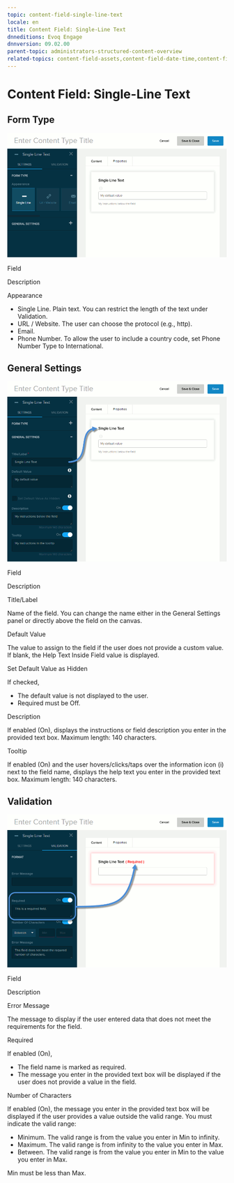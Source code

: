 ```yaml
---
topic: content-field-single-line-text
locale: en
title: Content Field: Single-Line Text
dnneditions: Evoq Engage
dnnversion: 09.02.00
parent-topic: administrators-structured-content-overview
related-topics: content-field-assets,content-field-date-time,content-field-multi-line-text,content-field-multiple-choice,content-field-number,content-field-reference-object,content-field-static-text
---
```


# Content Field: Single-Line Text

## Form Type

  

![Form Type for Single-Line Text field](img/scr-ContentField-SingleLineText-formtype.gif)

  

Field

Description

Appearance

*   Single Line. Plain text. You can restrict the length of the text under Validation.
*   URL / Website. The user can choose the protocol (e.g., http).
*   Email.
*   Phone Number. To allow the user to include a country code, set Phone Number Type to International.

## General Settings

  

![General Settings for Single-Line Text field](img/scr-ContentField-SingleLineText-generalsettings.gif)

  

Field

Description

Title/Label

Name of the field. You can change the name either in the General Settings panel or directly above the field on the canvas.

Default Value

The value to assign to the field if the user does not provide a custom value. If blank, the Help Text Inside Field value is displayed.

Set Default Value as Hidden

If checked,

*   The default value is not displayed to the user.
*   Required must be Off.

Description

If enabled (On), displays the instructions or field description you enter in the provided text box. Maximum length: 140 characters.

Tooltip

If enabled (On) and the user hovers/clicks/taps over the information icon (i) next to the field name, displays the help text you enter in the provided text box. Maximum length: 140 characters.

## Validation

  

![Validation for Single-Line Text field](img/scr-ContentField-SingleLineText-validation.gif)

  

Field

Description

Error Message

The message to display if the user entered data that does not meet the requirements for the field.

Required

If enabled (On),

*   The field name is marked as required.
*   The message you enter in the provided text box will be displayed if the user does not provide a value in the field.

Number of Characters

If enabled (On), the message you enter in the provided text box will be displayed if the user provides a value outside the valid range. You must indicate the valid range:

*   Minimum. The valid range is from the value you enter in Min to infinity.
*   Maximum. The valid range is from infinity to the value you enter in Max.
*   Between. The valid range is from the value you enter in Min to the value you enter in Max.

Min must be less than Max.